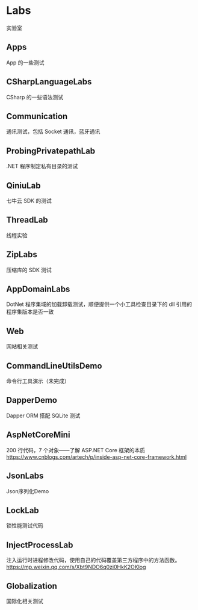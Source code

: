 # Labs

实验室

## Apps

App 的一些测试

## CSharpLanguageLabs

CSharp 的一些语法测试

## Communication

通讯测试，包括 Socket 通讯，蓝牙通讯

## ProbingPrivatepathLab

.NET 程序制定私有目录的测试

## QiniuLab

七牛云 SDK 的测试

## ThreadLab

线程实验

## ZipLabs

压缩库的 SDK 测试

## AppDomainLabs

DotNet 程序集域的加载卸载测试，顺便提供一个小工具检查目录下的 dll 引用的程序集版本是否一致

## Web

网站相关测试

## CommandLineUtilsDemo

命令行工具演示（未完成）

## DapperDemo

Dapper ORM 搭配 SQLite 测试

## AspNetCoreMini

200 行代码，7 个对象——了解 ASP.NET Core 框架的本质<https://www.cnblogs.com/artech/p/inside-asp-net-core-framework.html>

## JsonLabs

Json序列化Demo

## LockLab

锁性能测试代码

## InjectProcessLab

注入运行时进程修改代码，使用自己的代码覆盖第三方程序中的方法函数。 <https://mp.weixin.qq.com/s/Xbt9NDO6q0zi0HkK2OKlog>

## Globalization

国际化相关测试

